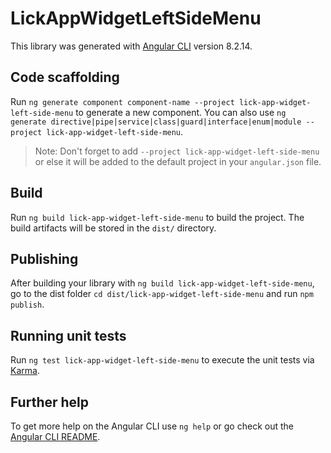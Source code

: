 # LickAppWidgetLeftSideMenu

This library was generated with [Angular CLI](https://github.com/angular/angular-cli) version 8.2.14.

## Code scaffolding

Run `ng generate component component-name --project lick-app-widget-left-side-menu` to generate a new component. You can also use `ng generate directive|pipe|service|class|guard|interface|enum|module --project lick-app-widget-left-side-menu`.
> Note: Don't forget to add `--project lick-app-widget-left-side-menu` or else it will be added to the default project in your `angular.json` file. 

## Build

Run `ng build lick-app-widget-left-side-menu` to build the project. The build artifacts will be stored in the `dist/` directory.

## Publishing

After building your library with `ng build lick-app-widget-left-side-menu`, go to the dist folder `cd dist/lick-app-widget-left-side-menu` and run `npm publish`.

## Running unit tests

Run `ng test lick-app-widget-left-side-menu` to execute the unit tests via [Karma](https://karma-runner.github.io).

## Further help

To get more help on the Angular CLI use `ng help` or go check out the [Angular CLI README](https://github.com/angular/angular-cli/blob/master/README.md).
